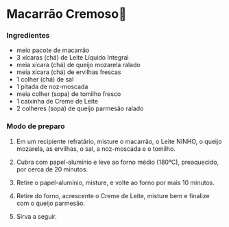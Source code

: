 # Macarrão Cremoso:spaghetti:

### Ingredientes

- meio pacote de macarrão
- 3 xícaras (chá) de Leite Líquido Integral
- meia xícara (chá) de queijo mozarela ralado
- meia xícara (chá) de ervilhas frescas
- 1 colher (chá) de sal
- 1 pitada de noz-moscada
- meia colher (sopa) de tomilho fresco
- 1 caixinha de Creme de Leite
- 2 colheres (sopa) de queijo parmesão ralado



### Modo de preparo

1. Em um recipiente refratário, misture o macarrão, o Leite NINHO, o queijo mozarela, as ervilhas, o sal, a noz-moscada e o tomilho.

2. Cubra com papel-alumínio e leve ao forno médio (180°C), preaquecido, por cerca de 20 minutos.

3. Retire o papel-alumínio, misture, e volte ao forno por mais 10 minutos.

4. Retire do forno, acrescente o Creme de Leite, misture bem e finalize com o queijo parmesão.

5. Sirva a seguir.



